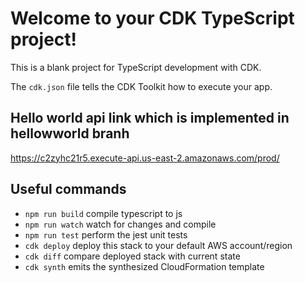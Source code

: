 # Welcome to your CDK TypeScript project!

This is a blank project for TypeScript development with CDK.

The `cdk.json` file tells the CDK Toolkit how to execute your app.

## Hello world api link which is implemented in hellowworld branh 
https://c2zyhc21r5.execute-api.us-east-2.amazonaws.com/prod/ 

## Useful commands

 * `npm run build`   compile typescript to js
 * `npm run watch`   watch for changes and compile
 * `npm run test`    perform the jest unit tests
 * `cdk deploy`      deploy this stack to your default AWS account/region
 * `cdk diff`        compare deployed stack with current state
 * `cdk synth`       emits the synthesized CloudFormation template
